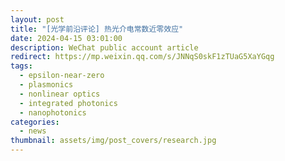 ```yaml
---
layout: post
title: "[光学前沿评论] 热光介电常数近零效应"
date: 2024-04-15 03:01:00
description: WeChat public account article
redirect: https://mp.weixin.qq.com/s/JNNqS0skF1zTUaG5XaYGqg
tags:
  - epsilon-near-zero
  - plasmonics
  - nonlinear optics
  - integrated photonics
  - nanophotonics
categories:
  - news
thumbnail: assets/img/post_covers/research.jpg
---
```

